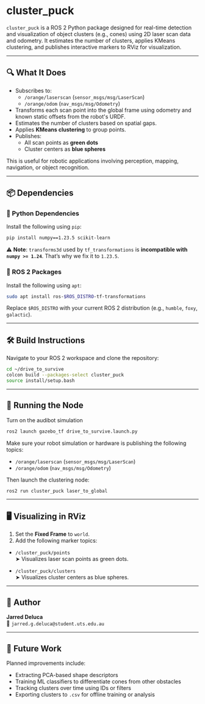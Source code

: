 # cluster_puck

`cluster_puck` is a ROS 2 Python package designed for real-time detection and visualization of object clusters (e.g., cones) using 2D laser scan data and odometry. It estimates the number of clusters, applies KMeans clustering, and publishes interactive markers to RViz for visualization.

---

## 🔍 What It Does

- Subscribes to:
  - `/orange/laserscan` (`sensor_msgs/msg/LaserScan`)
  - `/orange/odom` (`nav_msgs/msg/Odometry`)
- Transforms each scan point into the global frame using odometry and known static offsets from the robot's URDF.
- Estimates the number of clusters based on spatial gaps.
- Applies **KMeans clustering** to group points.
- Publishes:
  - All scan points as **green dots**
  - Cluster centers as **blue spheres**

This is useful for robotic applications involving perception, mapping, navigation, or object recognition.

---

## 📦 Dependencies

### 🐍 Python Dependencies

Install the following using `pip`:

```bash
pip install numpy==1.23.5 scikit-learn
```

⚠️ **Note**: `transforms3d` used by `tf_transformations` is **incompatible with `numpy >= 1.24`**. That’s why we fix it to `1.23.5`.

### 🧩 ROS 2 Packages

Install the following using `apt`:

```bash
sudo apt install ros-$ROS_DISTRO-tf-transformations
```

Replace `$ROS_DISTRO` with your current ROS 2 distribution (e.g., `humble`, `foxy`, `galactic`).

---

## 🛠️ Build Instructions

Navigate to your ROS 2 workspace and clone the repository:

```bash
cd ~/drive_to_survive
colcon build --packages-select cluster_puck
source install/setup.bash
```

---

## 🚀 Running the Node

Turn on the audibot simulation

```bash
ros2 launch gazebo_tf drive_to_survive.launch.py 
```

Make sure your robot simulation or hardware is publishing the following topics:

- `/orange/laserscan` (`sensor_msgs/msg/LaserScan`)
- `/orange/odom` (`nav_msgs/msg/Odometry`)

Then launch the clustering node:

```bash
ros2 run cluster_puck laser_to_global
```

---

## 🖥️ Visualizing in RViz

1. Set the **Fixed Frame** to `world`.
2. Add the following marker topics:

- `/cluster_puck/points`  
  ➤ Visualizes laser scan points as green dots.

- `/cluster_puck/clusters`  
  ➤ Visualizes cluster centers as blue spheres.

---

## 👤 Author

**Jarred Deluca**  
📧 `jarred.g.deluca@student.uts.edu.au`

---

## 🧠 Future Work

Planned improvements include:

- Extracting PCA-based shape descriptors
- Training ML classifiers to differentiate cones from other obstacles
- Tracking clusters over time using IDs or filters
- Exporting clusters to `.csv` for offline training or analysis